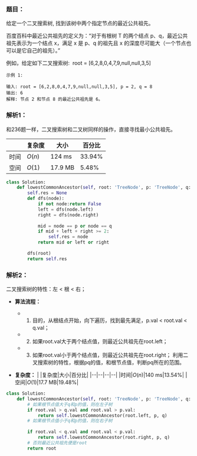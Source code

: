 ### 题目：
给定一个二叉搜索树, 找到该树中两个指定节点的最近公共祖先。

百度百科中最近公共祖先的定义为：“对于有根树 T 的两个结点 p、q，最近公共祖先表示为一个结点 x，满足 x 是 p、q 的祖先且 x 的深度尽可能大（一个节点也可以是它自己的祖先）。”

例如，给定如下二叉搜索树:  root = [6,2,8,0,4,7,9,null,null,3,5]

```
示例 1:

输入: root = [6,2,8,0,4,7,9,null,null,3,5], p = 2, q = 8
输出: 6 
解释: 节点 2 和节点 8 的最近公共祖先是 6。
```

### 解析1：
和236题一样，二叉搜索树和二叉树同样的操作，直接寻找最小公共祖先。

|  |复杂度|大小|百分比|
|--|--|--|--|
|时间|$O(n)$|124 ms|33.94%|
|空间|$O(1)$|17.9 MB|5.48%|

```python
class Solution:
    def lowestCommonAncestor(self, root: 'TreeNode', p: 'TreeNode', q: 'TreeNode') -> 'TreeNode':
        self.res = None
        def dfs(node):
            if not node:return False
            left = dfs(node.left)
            right = dfs(node.right)
            
            mid = node == p or node == q
            if mid + left + right >= 2:
                self.res = node
            return mid or left or right
        
        dfs(root)
        return self.res
```

### 解析2：
二叉搜索树的特性：左 < 根 < 右；

* **算法流程：**
  * 1. 目的，从根结点开始，向下遍历，找到最先满足，p.val < root.val < q.val；
  * 2. 如果root.val大于两个结点值，则最近公共祖先在root.left；
  * 3. 如果root.val小于两个结点值，则最近公共祖先在root.right；
利用二叉搜索树的特性，根据pq的值，和根节点值，判断pq所在的范围。

* **复杂度：**
|  |复杂度|大小|百分比|
|--|--|--|--|
|时间|$O(n)$|140 ms|13.54%|
|空间|$O(1)$|17.7 MB|19.48%|

```python
class Solution:
    def lowestCommonAncestor(self, root: 'TreeNode', p: 'TreeNode', q: 'TreeNode') -> 'TreeNode':
        # 如果根节点值大于q和p的值，则在左子树
        if root.val > q.val and root.val > p.val:
            return self.lowestCommonAncestor(root.left, p, q)
        # 如果根节点值小于q和p的值，则在右子树
        
        if root.val < q.val and root.val < p.val:
            return self.lowestCommonAncestor(root.right, p, q)
        # 否则最近公共祖先便是root
        return root
```

